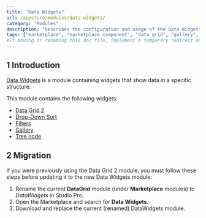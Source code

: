 ```yaml
---
title: "Data Widgets"
url: /appstore/modules/data-widgets/
category: "Modules"
description: "Describes the configuration and usage of the Data Widgets module, which is available in the Mendix Marketplace."
tags: ["marketplace", "marketplace component", "data grid", "gallery", "tree node", "platform support"]
#If moving or renaming this doc file, implement a temporary redirect and let the respective team know they should update the URL in the product. See Mapping to Products for more details.
---
```


## 1 Introduction

[Data Widgets](https://marketplace.mendix.com/link/component/116540) is a module containing  widgets that show data in a specific structure.

This module contains the following widgets:

* [Data Grid 2](/appstore/modules/data-grid-2/)
* [Drop-Down Sort](/appstore/modules/gallery/#dropdown)
* [Filters](/appstore/modules/data-grid-2/#filters)
* [Gallery](/appstore/modules/gallery/)
* [Tree node](/appstore/modules/tree-node/)

## 2 Migration

If you were previously using the Data Grid 2 module, you must follow these steps before updating it to the new Data Widgets module:

1. Rename the current **DataGrid** module (under **Marketplace** modules) to *DataWidgets* in Studio Pro.
1. Open the Marketplace and search for **Data Widgets**.
1. Download and replace the current (renamed) DataWidgets module.

